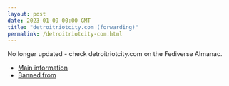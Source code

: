 ```yaml
---
layout: post
date: 2023-01-09 00:00 GMT
title: "detroitriotcity.com (forwarding)"
permalink: /detroitriotcity-com.html
---
```


No longer updated - check detroitriotcity.com on the Fediverse Almanac.

* [Main information](https://www.fediversealmanac.com/api/v1/instances/detroitriotcity.com)
* [Banned from](https://www.fediversealmanac.com/api/v1/instances/detroitriotcity.com/banned_from)

